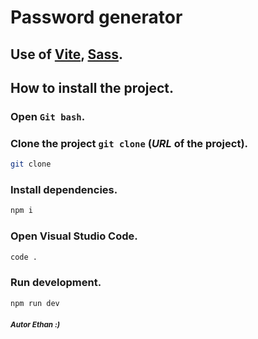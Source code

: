 # Password generator

## Use of [Vite](https://vitejs.dev/), [Sass](https://sass-lang.com/).

## How to install the project.

### Open `Git bash`.

### Clone the project `git clone` **(_URL_ of the project)**.

```bash
git clone
```

### Install dependencies.

```bash
npm i
```

### Open Visual Studio Code.

```bash
code .
```

### Run development.

```bash
npm run dev
```

##### <sup>Autor Ethan :)<sup>
